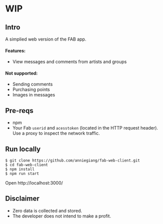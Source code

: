 # WIP

## Intro
A simplied web version of the FAB app.

#### Features:
- View messages and comments from artists and groups


#### Not supported:
- Sending comments
- Purchasing points
- Images in messages

## Pre-reqs
- npm
- Your Fab `userid` and `acesstoken` (located in the HTTP request header). Use a proxy to inspect the network traffic.


## Run locally
```
$ git clone https://github.com/anniegiang/fab-web-client.git
$ cd fab-web-client
$ npm install
$ npm run start
```
Open http://localhost:3000/

## Disclaimer
- Zero data is collected and stored.
- The developer does not intend to make a profit. 
